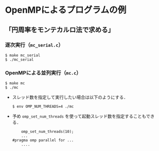 # OpenMPによるプログラムの例

## 「円周率をモンテカルロ法で求める」

### 逐次実行（`mc_serial.c`）
```
$ make mc_serial
$ ./mc_serial
```
### OpenMPによる並列実行（`mc.c`）
```
$ make mc
$ ./mc
```
- スレッド数を指定して実行したい場合は以下のようにする．

    ```
    $ env OMP_NUM_THREADS=4 ./mc
    ```
- 予め `omp_set_num_threads` を使って起動スレッド数を指定することもできる．

    ```
	    omp_set_num_threads(10);
	    ...
	#pragma omp parallel for ...
	    ....
    ```